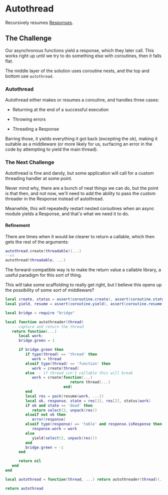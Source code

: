 # Autothread


  Recursively resumes [Responses](https://gitlab.com/special-circumstance/cluster/-/blob/trunk/doc/md//response.md)\.


## The Challenge

  Our asynchronous functions yield a response, which they later call\.  This
works right up until we try to do something else with coroutines, then it
falls flat\.

The middle layer of the solution uses coroutine nests, and the top and bottom
use `autothread`\.


### Autothread

  Autothread either makes or resumes a coroutine, and handles three cases:


- Returning at the end of a successful execution


- Throwing errors


- Threading a Response

Barring those, it yields everything it got back \(excepting the ok\), making it
suitable as a middleware \(or more likely for us, surfacing an error in the
code by attempting to yield the main thread\)\.


### The Next Challenge

  Autothread is fine and dandy, but some application will call for a custom
threading handler at some point\.

Never mind why, there are a bunch of neat things we can do, but the point is
that then, and not now, we'll need to add the ability to pass the custom
threader in the Response instead of autothread\.

Meanwhile, this will repeatedly restart nested coroutines when an async
module yields a Response, and that's what we need it to do\.


#### Refinement

There are times when it would be clearer to return a callable, which then
gets the rest of the arguments:

```lua
autothread.create(threadable)(...)
--vs
autothread(threadable, ...)
```

The forward\-compatible way is to make the return value a callable library, a
useful paradigm for this sort of thing\.

This will take some scaffolding to really get right, but I believe this opens
up the possibility of some sort of middleware?


```lua
local create, status = assert(coroutine.create), assert(coroutine.status)
local yield, resume = assert(coroutine.yield), assert(coroutine.resume)

local bridge = require "bridge"

local function autothreader(thread)
   -- capture and return the thread
   return function(...)
      local work;
      bridge.green = 1

      if bridge.green then
         if type(thread) == 'thread' then
            work = thread
         elseif type(thread) == 'function' then
            work = create(thread)
         else -- if thread isn't callable this will break
            work = create(function(...)
                             return thread(...)
                          end)
         end
         local res = pack(resume(work, ...))
         local ok, response, state = res[1], res[2], status(work)
         if ok and state == 'dead' then
            return select(2, unpack(res))
         elseif not ok then
            error(response)
         elseif type(response) == 'table' and response.isResponse then
            response.work = work
         else
            yield(select(2, unpack(res)))
         end
         bridge.green = -1
      end

      return nil
   end
end

local autothread = function(thread, ...) return autothreader(thread)(...) end
```


```lua
return autothread
```
